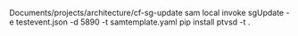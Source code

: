 Documents/projects/architecture/cf-sg-update
sam local invoke sgUpdate -e testevent.json -d 5890 -t samtemplate.yaml 
pip install ptvsd -t .
